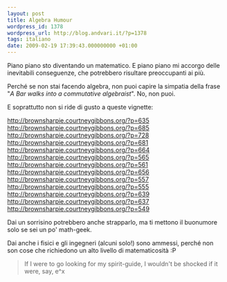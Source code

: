 ```yaml
---
layout: post
title: Algebra Humour
wordpress_id: 1378
wordpress_url: http://blog.andvari.it/?p=1378
tags: italiano
date: 2009-02-19 17:39:43.000000000 +01:00
---
```

Piano piano sto diventando un matematico. E piano piano mi accorgo delle inevitabili conseguenze, che potrebbero risultare preoccupanti ai più.

Perché se non stai facendo algebra, non puoi capire la simpatia della frase "<em>A Bar walks into a commutative algebraist</em>". No, non puoi.

E soprattutto non si ride di gusto a queste vignette:

<a href="http://brownsharpie.courtneygibbons.org/?p=635" target="_blank">http://brownsharpie.courtneygibbons.org/?p=635</a>
<a href="http://brownsharpie.courtneygibbons.org/?p=685" target="_blank">http://brownsharpie.courtneygibbons.org/?p=685</a>
<a href="http://brownsharpie.courtneygibbons.org/?p=728" target="_blank">http://brownsharpie.courtneygibbons.org/?p=728</a>
<a href="http://brownsharpie.courtneygibbons.org/?p=681" target="_blank">http://brownsharpie.courtneygibbons.org/?p=681</a>
<a href="http://brownsharpie.courtneygibbons.org/?p=664" target="_blank">http://brownsharpie.courtneygibbons.org/?p=664</a>
<a href="http://brownsharpie.courtneygibbons.org/?p=565" target="_blank">http://brownsharpie.courtneygibbons.org/?p=565</a>
<a href="http://brownsharpie.courtneygibbons.org/?p=561" target="_blank">http://brownsharpie.courtneygibbons.org/?p=561</a>
<a href="http://brownsharpie.courtneygibbons.org/?p=656" target="_blank">http://brownsharpie.courtneygibbons.org/?p=656</a>
<a href="http://brownsharpie.courtneygibbons.org/?p=557" target="_blank">http://brownsharpie.courtneygibbons.org/?p=557</a>
<a href="http://brownsharpie.courtneygibbons.org/?p=555" target="_blank">http://brownsharpie.courtneygibbons.org/?p=555</a>
<a href="http://brownsharpie.courtneygibbons.org/?p=639" target="_blank">http://brownsharpie.courtneygibbons.org/?p=639</a>
<a href="http://brownsharpie.courtneygibbons.org/?p=637" target="_blank">http://brownsharpie.courtneygibbons.org/?p=637</a>
<a href="http://brownsharpie.courtneygibbons.org/?p=549" target="_blank">http://brownsharpie.courtneygibbons.org/?p=549</a>

Dai un sorrisino potrebbero anche strapparlo, ma ti mettono il buonumore solo se sei un po' math-geek.

Dai anche i fisici e gli ingegneri (alcuni solo!) sono ammessi, perché non son cose che richiedono un alto livello di matematicosità :P
<blockquote>If I were to go looking for my spirit-guide, I wouldn't be shocked if it were, say, e^x</blockquote>
